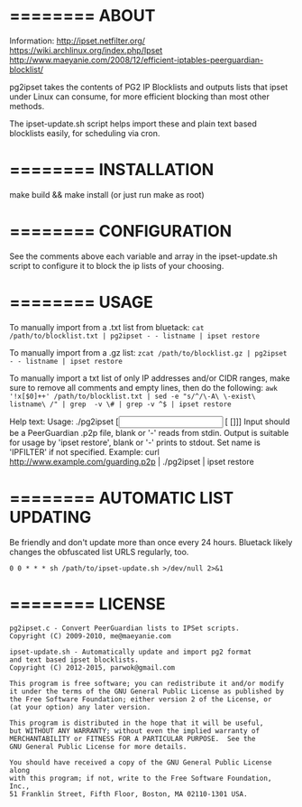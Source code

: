 ========
ABOUT
========

Information: 
http://ipset.netfilter.org/
https://wiki.archlinux.org/index.php/Ipset
http://www.maeyanie.com/2008/12/efficient-iptables-peerguardian-blocklist/

pg2ipset takes the contents of PG2 IP Blocklists and outputs lists that
ipset under Linux can consume, for more efficient blocking than most 
other methods. 

The ipset-update.sh script helps import these and
plain text based blocklists easily, for scheduling via cron.


========
INSTALLATION
========

make build && make install 
(or just run make as root)

========
CONFIGURATION
========

See the comments above each variable and array in the ipset-update.sh
script to configure it to block the ip lists of your choosing.

========
USAGE
========

To manually import from a .txt list from bluetack:
```cat /path/to/blocklist.txt | pg2ipset - - listname | ipset restore```

To manually import from a .gz list:
```zcat /path/to/blocklist.gz | pg2ipset - - listname | ipset restore```
	
To manually import a txt list of only IP addresses and/or CIDR ranges, 
make sure to remove all comments and empty lines, then do the following:
```awk '!x[$0]++' /path/to/blocklist.txt | sed -e "s/^/\-A\ \-exist\ listname\ /" | grep  -v \# | grep -v ^$ | ipset restore```

Help text:
	Usage: ./pg2ipset [<input> [<output> [<set name>]]]
	Input should be a PeerGuardian .p2p file, blank or '-' reads from stdin.
	Output is suitable for usage by 'ipset restore', blank or '-' prints to stdout.
	Set name is 'IPFILTER' if not specified.
	Example: curl http://www.example.com/guarding.p2p | ./pg2ipset | ipset restore

========
AUTOMATIC LIST UPDATING
========

Be friendly and don't update more than once every 24 hours. Bluetack likely
changes the obfuscated list URLS regularly, too.

```0 0 * * * sh /path/to/ipset-update.sh >/dev/null 2>&1```

========
LICENSE
========

	pg2ipset.c - Convert PeerGuardian lists to IPSet scripts.
	Copyright (C) 2009-2010, me@maeyanie.com
	
	ipset-update.sh - Automatically update and import pg2 format
	and text based ipset blocklists.
	Copyright (C) 2012-2015, parwok@gmail.com

	This program is free software; you can redistribute it and/or modify
	it under the terms of the GNU General Public License as published by
	the Free Software Foundation; either version 2 of the License, or
	(at your option) any later version.

	This program is distributed in the hope that it will be useful,
	but WITHOUT ANY WARRANTY; without even the implied warranty of
	MERCHANTABILITY or FITNESS FOR A PARTICULAR PURPOSE.  See the
	GNU General Public License for more details.

	You should have received a copy of the GNU General Public License along
	with this program; if not, write to the Free Software Foundation, Inc.,
	51 Franklin Street, Fifth Floor, Boston, MA 02110-1301 USA.
